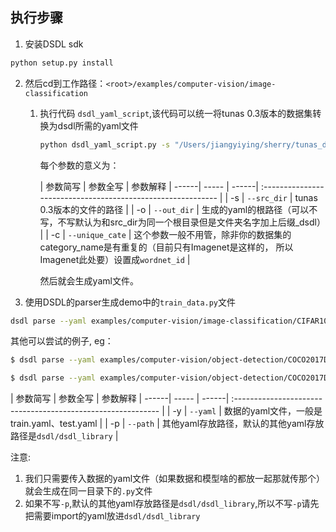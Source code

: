 ## 执行步骤

1. 安装DSDL sdk
```bash
python setup.py install
```

2. 然后cd到工作路径：`<root>/examples/computer-vision/image-classification`

   1. 执行代码 `dsdl_yaml_script`,该代码可以统一将tunas 0.3版本的数据集转换为dsdl所需的yaml文件
      ```bash
      python dsdl_yaml_script.py -s "/Users/jiangyiying/sherry/tunas_data_demo/CIFAR10-tunas" -o "/Users/jiangyiying/sherry/tunas_data_demo/CIFAR10-tunas_dsdl/"
      ```
        每个参数的意义为：

      | 参数简写 | 参数全写  | 参数解释                                                  |
------| ----- | ------| :----------------------------------------------------------- |
      | -s   | `--src_dir`  | tunas 0.3版本的文件的路径                                       |
      | -o   | `--out_dir` | 生成的yaml的根路径（可以不写，不写默认为和src_dir为同一个根目录但是文件夹名字加上后缀_dsdl） |
      | -c   | `--unique_cate` | 这个参数一般不用管，除非你的数据集的category_name是有重复的（目前只有Imagenet是这样的， 所以Imagenet此处要）设置成`wordnet_id` |

      然后就会生成yaml文件。

3. 使用DSDL的parser生成demo中的`train_data.py`文件
```bash
dsdl parse --yaml examples/computer-vision/image-classification/CIFAR10/train_data.yaml
```
其他可以尝试的例子, eg：
```bash
$ dsdl parse --yaml examples/computer-vision/object-detection/COCO2017Detection/demo2/coco_val_demo.yaml
```
```bash
$ dsdl parse --yaml examples/computer-vision/object-detection/COCO2017Detection/demo2/coco_val_demo.yaml -p examples/computer-vision/object-detection/COCO2017Detection/demo2
```
   | 参数简写 | 参数全写  | 参数解释                                                  |
------| ----- | ------| :----------------------------------------------------------- |
   | -y   | `--yaml`  | 数据的yaml文件，一般是train.yaml、test.yaml                                     |
   | -p   | `--path` | 其他yaml存放路径，默认的其他yaml存放路径是`dsdl/dsdl_library` |

注意:
1. 我们只需要传入数据的yaml文件（如果数据和模型啥的都放一起那就传那个）就会生成在同一目录下的`.py`文件
2. 如果不写`-p`,默认的其他yaml存放路径是`dsdl/dsdl_library`,所以不写`-p`请先把需要import的yaml放进`dsdl/dsdl_library`
